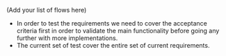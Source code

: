 (Add your list of flows here)

* In order to test the requirements we need to cover the acceptance criteria first in order to validate the main functionality before going any further with more implementations.
* The current set of test cover the entire set of current requirements. 
